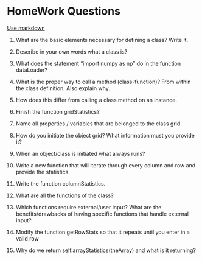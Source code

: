 # HomeWork Questions
[Use markdown](https://github.com/adam-p/markdown-here/wiki/Markdown-Cheatsheet)

1. What are the basic elements necessary for defining a class? Write it.

1. Describe in your own words what a class is?

1. What does the statement “import numpy as np” do in the function dataLoader?

1. What is the proper way to call a method (class-function)? From within the class definition. Also explain why.

1. How does this differ from calling a class method on an instance.

1. Finish the function gridStatistics?

1. Name all properties / variables that are belonged to the class grid

1. How do you initiate the object grid? What information must you provide it?

1. When an object/class is initiated what always runs?

1. Write a new function that will iterate through every column and row and provide the statistics.

1. Write the function columnStatistics.

1. What are all the functions of the class?

1. Which functions require external/user input? What are the benefits/drawbacks of having specific functions that handle external input?

1. Modify the function getRowStats so that it repeats until you enter in a valid row

1. Why do we return self.arrayStatistics(theArray) and what is it returning?